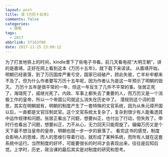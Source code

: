 ```yaml
---
layout: post
title: 读《万历十五年》
comments: false
categories:
  - 随笔
tags:
  - 2017
abbrlink: 5f163f80
date: 2017-11-25 23:09:12
---
```


  为了打发地铁上的时间，kindle里下了些电子书看。前几天看电视&ldquo;大明王朝&rdquo;，讲的是嘉靖，正好在网上看到这本《万历十五年》，就下载下来读读。
  从嘉靖开始，明朝已经衰落，到了万历国库严重亏空，国家已经破产，顾此失彼，亡羊补牢都来不及了。但为什么作者要写万历十五年呢，因为作者认为是这一年预示了明朝的毁灭。
  万历十五年是很平常的一年，但这一年反生了几件不平常的事。张居正死了，海瑞死了，戚继光死了。内政、军事上都失去了重要的人，而万历又是一个消极工作的皇帝，所以一个帝国公司就这么消失在历史中了。
 潜规则这个词的意思，其实在明朝就有，明朝的制度产生了一套特殊的文官系统，因为从朱元璋开国以后，一直都是文官压制武官。这个文官系统太复杂了，复杂到很少有人能看透其中运作规律和问题。张居正看出了问题，想要纠正，也付出了行动，但失败了。申时行也看出了问题，想要纠正，力不从心，无力回天只能周旋了。偏偏万历又是个天下最不想当皇帝的皇帝，明朝也就一步一步的衰落了。
  看完这书的感觉，制度会影响人的思维，而人的思维引导着行动，就形成了某种系统，而所有人就在这套系统中运行。当然制度的好坏，可能要很长的时间才会表现出来，往往是后知后觉。上学时，历史，政治课的最后其实是对制度的研究和思考。
